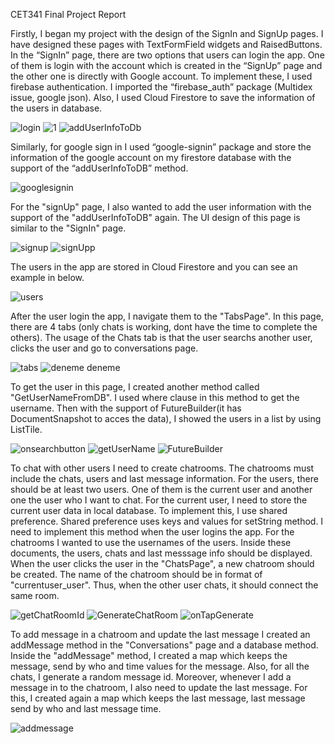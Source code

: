 CET341 Final Project Report


Firstly, I began my project with the design of the SignIn and SignUp pages. I have designed these pages with TextFormField widgets and RaisedButtons. In the “SignIn” page, there are two options that users can login the app. One of them is login with the account which is created in the “SignUp” page and the other one is directly with Google account. To implement these, I used firebase authentication. I imported the “firebase_auth” package (Multidex issue, google json).  Also, I used Cloud Firestore to save the information of the users in database. 


![login](https://user-images.githubusercontent.com/73463728/108489731-f5e36e00-72b2-11eb-9029-05d344ce0c97.PNG)
![1](https://user-images.githubusercontent.com/73463728/108489920-304d0b00-72b3-11eb-875f-9d4bd1d4df88.PNG)
![addUserInfoToDb](https://user-images.githubusercontent.com/73463728/108490071-5d012280-72b3-11eb-93b2-8e4fb3859473.PNG)


Similarly, for google sign in I used “google-signin” package and store the information of the google account on my firestore database with the support of the “addUserInfoToDB” method.

![googlesignin](https://user-images.githubusercontent.com/73463728/108490475-d567e380-72b3-11eb-888c-11fa36242d82.PNG)

For the "signUp" page, I also wanted to add the user information with the support of the "addUserInfoToDB" again. The UI design of this page is similar to the "SignIn" page.

![signup](https://user-images.githubusercontent.com/73463728/108491137-95553080-72b4-11eb-99f9-baf384a137ba.PNG)
![signUpp](https://user-images.githubusercontent.com/73463728/108491313-cc2b4680-72b4-11eb-84dd-f9f2d19e44c8.PNG)

The users in the app are stored in Cloud Firestore and you can see an example in below.

![users](https://user-images.githubusercontent.com/73463728/108491589-288e6600-72b5-11eb-887b-b51c392f2bd2.PNG)

After the user login the app, I navigate them to the "TabsPage". In this page, there are 4 tabs (only chats is working, dont have the time to complete the others). The usage of the Chats tab is that the user searchs another user, clicks the user and go to conversations page.

![tabs](https://user-images.githubusercontent.com/73463728/108492105-cda93e80-72b5-11eb-8f73-99f34c0ce0f2.PNG)
![deneme deneme](https://user-images.githubusercontent.com/73463728/108492255-fb8e8300-72b5-11eb-839b-35a245601220.PNG)

To get the user in this page, I created another method called "GetUserNameFromDB". I used where clause in this method to get the username. Then with the support of FutureBuilder(it has DocumentSnapshot to acces the data), I showed the users in a list by using ListTile.

![onsearchbutton](https://user-images.githubusercontent.com/73463728/108493169-1281a500-72b7-11eb-8722-ac7079a7c8d3.PNG)
![getUserName](https://user-images.githubusercontent.com/73463728/108493238-24634800-72b7-11eb-96b9-ce111a68a700.PNG)
![FutureBuilder](https://user-images.githubusercontent.com/73463728/108493296-3513be00-72b7-11eb-9018-720fe0f1c42f.PNG)

To chat with other users I need to create chatrooms. The chatrooms must include the chats, users and last message information. For the users, there should be at least two users. One of them is the current user and another one the user who I want to chat. For the current user, I need to store the current user data in local database. To implement this, I use shared preference. Shared preference uses keys and values for setString method. I need to implement this method when the user logins the app. For the chatrooms I wanted to use the usernames of the users. Inside these documents, the users, chats and last messsage info should be displayed. When the user clicks the user in the "ChatsPage", a new chatroom should be created. The name of the chatroom should be in format of "currentuser_user". Thus, when the other user chats, it should connect the same room.

![getChatRoomId](https://user-images.githubusercontent.com/73463728/108500042-40b7b280-72c0-11eb-9db5-1611f361dcd7.PNG)
![GenerateChatRoom](https://user-images.githubusercontent.com/73463728/108500096-56c57300-72c0-11eb-9065-52c4fe5bf14b.PNG)
![onTapGenerate](https://user-images.githubusercontent.com/73463728/108500293-9b510e80-72c0-11eb-9bd4-bb034e9aa300.PNG)

To add message in a chatroom and update the last message I created an addMessage method in the "Conversations" page and a database method. Inside the "addMessage" method, I created a map which keeps the message, send by who and time values for the message. Also, for all the chats, I generate a random message id. Moreover, whenever I add a message in to the chatroom, I also need to update the last message. For this, I created again a map which keeps the last message, last message send by who and last message time.

![addmessage](https://user-images.githubusercontent.com/73463728/108501338-35fe1d00-72c2-11eb-9e8b-d145b9344770.PNG)



